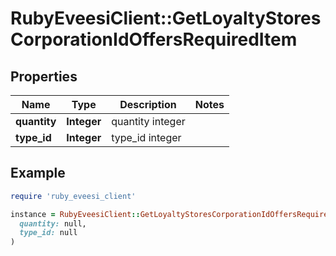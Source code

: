 # RubyEveesiClient::GetLoyaltyStoresCorporationIdOffersRequiredItem

## Properties

| Name | Type | Description | Notes |
| ---- | ---- | ----------- | ----- |
| **quantity** | **Integer** | quantity integer |  |
| **type_id** | **Integer** | type_id integer |  |

## Example

```ruby
require 'ruby_eveesi_client'

instance = RubyEveesiClient::GetLoyaltyStoresCorporationIdOffersRequiredItem.new(
  quantity: null,
  type_id: null
)
```

